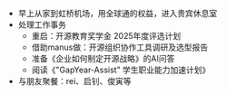 - 早上从家到虹桥机场，用全球通的权益，进入贵宾休息室
- 处理工作事务
	- 重启：开源教育奖学金  2025年度评选计划
	- 借助manus做：开源组织协作工具调研及选型报告
	- 准备《企业如何制定开源战略》的AI问答
	- 阅读《"GapYear-Assist" 学生职业能力加速计划》
- 与朋友聚餐：rei、启钊、俊寅等